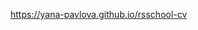 <a href='https://yana-pavlova.github.io/rsschool-cv/cv'>https://yana-pavlova.github.io/rsschool-cv</a>
